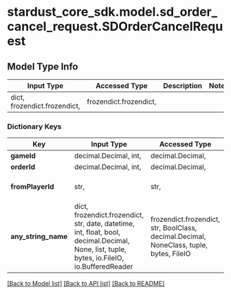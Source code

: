 # stardust_core_sdk.model.sd_order_cancel_request.SDOrderCancelRequest

## Model Type Info
Input Type | Accessed Type | Description | Notes
------------ | ------------- | ------------- | -------------
dict, frozendict.frozendict,  | frozendict.frozendict,  |  | 

### Dictionary Keys
Key | Input Type | Accessed Type | Description | Notes
------------ | ------------- | ------------- | ------------- | -------------
**gameId** | decimal.Decimal, int,  | decimal.Decimal,  | Game ID Number (unsigned 32 bit integer) | 
**orderId** | decimal.Decimal, int,  | decimal.Decimal,  | Order ID Number (unsigned 32 bit integer) | 
**fromPlayerId** | str,  | str,  | The Player&#x27;s id, can be found with Player/getId(s). Also returned from player/create (ex. CzySggxVQz51jciGRFDY7d5BER2fav6TNEnPGjusPJPd) | [optional] 
**any_string_name** | dict, frozendict.frozendict, str, date, datetime, int, float, bool, decimal.Decimal, None, list, tuple, bytes, io.FileIO, io.BufferedReader | frozendict.frozendict, str, BoolClass, decimal.Decimal, NoneClass, tuple, bytes, FileIO | any string name can be used but the value must be the correct type | [optional]

[[Back to Model list]](../../README.md#documentation-for-models) [[Back to API list]](../../README.md#documentation-for-api-endpoints) [[Back to README]](../../README.md)

